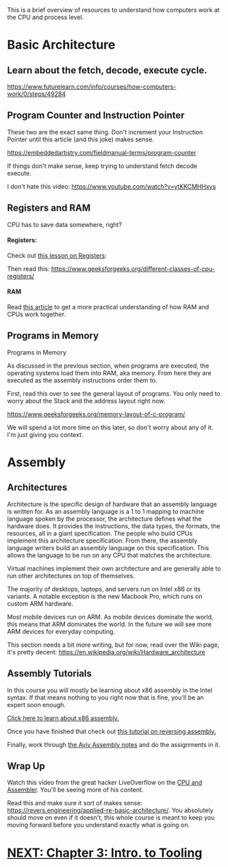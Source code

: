 This is a brief overview of resources to understand how computers work at the CPU and process level. 

# Basic Architecture

## Learn about the fetch, decode, execute cycle. 

<https://www.futurelearn.com/info/courses/how-computers-work/0/steps/49284>

## Program Counter and Instruction Pointer

These two are the exact same thing. Don't increment your Instruction Pointer until this article (and this joke) makes sense.

<https://embeddedartistry.com/fieldmanual-terms/program-counter>

If things don't make sense, keep trying to understand fetch decode execute.

I don't hate this video: <https://www.youtube.com/watch?v=ytKKCMHHxys>

## Registers and RAM

CPU has to save data somewhere, right?

#### Registers: 

Check out [this lesson on Registers](assembly/registers.md):

Then read this: <https://www.geeksforgeeks.org/different-classes-of-cpu-registers/>

#### RAM

Read [this article](https://www.techwalla.com/articles/how-does-ram-work-with-the-cpu) to get a more practical understanding of how RAM and CPUs work together.


## Programs in Memory

Programs in Memory

As discussed in the previous section, when programs are executed, the operating systems load them into RAM, aka memory. From here they are executed as the assembly instructions order them to.

First, read this over to see the general layout of programs. You only need to worry about the Stack and the address layout right now.

<https://www.geeksforgeeks.org/memory-layout-of-c-program/>

We will spend a lot more time on this later, so don't worry about any of it. I'm just giving you context.


# Assembly 

## Architectures 

Architecture is the specific design of hardware that an assembly language is written for. As an assembly language is a 1 to 1 mapping to machine language spoken by the processor, the architecture defines what the hardware does. It provides the instructions, the data types, the formats, the resources, all in a giant specification. The people who build CPUs implement this architecture specification. From there, the assembly language writers build an assembly language on this specification. This allows the language to be run on any CPU that matches the architecture.

Virtual machines implement their own architecture and are generally able to run other architectures on top of themselves.

The majority of desktops, laptops, and servers run on Intel x86 or its variants. A notable exception is the new Macbook Pro, which runs on custom ARM hardware.

Most mobile devices run on ARM. As mobile devices dominate the world, this means that ARM dominates the world. In the future we will see more ARM devices for everyday computing.

This section needs a bit more writing, but for now, read over the Wiki page, it's pretty decent: <https://en.wikipedia.org/wiki/Hardware_architecture>

## Assembly Tutorials

In this course you will mostly be learning about x86 assembly in the Intel syntax. If that means nothing to you right now that is fine, you'll be an expert soon enough.

[Click here to learn about x86 assembly.](assembly/readme.md)

Once you have finished that check out [this tutorial on reversing assembly.](reversing_assembly/)

Finally, work through [the Aviv Assembly notes](unit_02.md) and do the assignments in it.

## Wrap Up 

Watch this video from the great hacker LiveOverflow on the [CPU and Assembler](https://www.youtube.com/watch?v=6jSKldt7Eqs). You'll be seeing more of his content.

Read this and make sure it sort of makes sense: <https://revers.engineering/applied-re-basic-architecture/>. You absolutely should move on even if it doesn't, this whole course is meant to keep you moving forward before you understand exactly what is going on.

# [NEXT: Chapter 3: Intro. to Tooling](https://github.com/hoppersroppers/nightmare/blob/master/modules/02-intro_tooling/readme.md)
